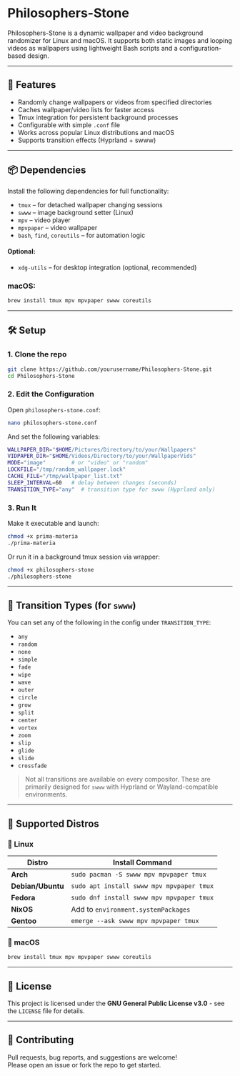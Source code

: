 # Philosophers-Stone

Philosophers-Stone is a dynamic wallpaper and video background randomizer for Linux and macOS. It supports both static images and looping videos as wallpapers using lightweight Bash scripts and a configuration-based design.

---

## 🚀 Features

- Randomly change wallpapers or videos from specified directories
- Caches wallpaper/video lists for faster access
- Tmux integration for persistent background processes
- Configurable with simple `.conf` file
- Works across popular Linux distributions and macOS
- Supports transition effects (Hyprland + swww)

---

## 📦 Dependencies

Install the following dependencies for full functionality:

- `tmux` – for detached wallpaper changing sessions
- `swww` – image background setter (Linux)
- `mpv` – video player
- `mpvpaper` – video wallpaper
- `bash`, `find`, `coreutils` – for automation logic
#### Optional:
- `xdg-utils` – for desktop integration (optional, recommended)

### macOS:
```bash
brew install tmux mpv mpvpaper swww coreutils
```

---

## 🛠️ Setup

### 1. Clone the repo
```bash
git clone https://github.com/yourusername/Philosophers-Stone.git
cd Philosophers-Stone
```

### 2. Edit the Configuration

Open `philosophers-stone.conf`:
```bash
nano philosophers-stone.conf
```

And set the following variables:

```bash
WALLPAPER_DIR="$HOME/Pictures/Directory/to/your/Wallpapers"
VIDPAPER_DIR="$HOME/Videos/Directory/to/your/WallpaperVids"
MODE="image"        # or "video" or "random"
LOCKFILE="/tmp/random_wallpaper.lock"
CACHE_FILE="/tmp/wallpaper_list.txt"
SLEEP_INTERVAL=60   # delay between changes (seconds)
TRANSITION_TYPE="any"  # transition type for swww (Hyprland only)
```

### 3. Run It

Make it executable and launch:
```bash
chmod +x prima-materia
./prima-materia
```

Or run it in a background tmux session via wrapper:
```bash
chmod +x philosophers-stone
./philosophers-stone
```

---

## 🎨 Transition Types (for `swww`)

You can set any of the following in the config under `TRANSITION_TYPE`:

- `any`
- `random`
- `none`
- `simple`
- `fade`
- `wipe`
- `wave`
- `outer`
- `circle`
- `grow`
- `split`
- `center`
- `vortex`
- `zoom`
- `slip`
- `glide`
- `slide`
- `crossfade`

> Not all transitions are available on every compositor. These are primarily designed for `swww` with Hyprland or Wayland-compatible environments.

---

## 🧪 Supported Distros

### 🐧 Linux

| Distro      | Install Command |
|-------------|-----------------|
| **Arch**    | `sudo pacman -S swww mpv mpvpaper tmux` |
| **Debian/Ubuntu** | `sudo apt install swww mpv mpvpaper tmux` |
| **Fedora**  | `sudo dnf install swww mpv mpvpaper tmux` |
| **NixOS**   | Add to `environment.systemPackages` |
| **Gentoo**  | `emerge --ask swww mpv mpvpaper tmux` |

### 🍏 macOS
```bash
brew install tmux mpv mpvpaper swww coreutils
```

---

## 📜 License

This project is licensed under the **GNU General Public License v3.0** - see the `LICENSE` file for details.

---

## 🙌 Contributing

Pull requests, bug reports, and suggestions are welcome!  
Please open an issue or fork the repo to get started.
